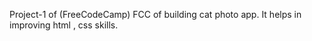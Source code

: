 Project-1 of (FreeCodeCamp) FCC of building cat photo app. It helps in improving html , css skills.
